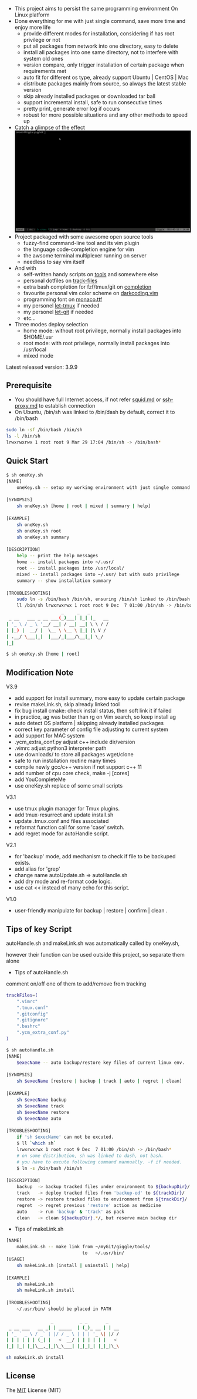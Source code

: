 - This project aims to persist the same programming environment On Linux platform
- Done everything for me with just single command, save more time and enjoy more life
    - provide different modes for installation, considering if has root privilege or not
    - put all packages from network into one directory, easy to delete
    - install all packages into one same directory, not to interfere with system old ones
    - version compare, only trigger installation of certain package when requirements met
    - auto fit for different os type, already support Ubuntu | CentOS | Mac
    - distribute packages mainly from source, so always the latest stable version
    - skip already installed packages or downloaded tar ball
    - support incremental install, safe to run consecutive times
    - pretty print, generate error log if occurs
    - robust for more possible situations and any other methods to speed up
- Catch a glimpse of the effect
![](./gif/crosslv.gif)
- Project packaged with some awesome open source tools
    - fuzzy-find command-line tool and its vim plugin
    - the language code-completion engine for vim
    - the awsome terminal multiplexer running on server
    - needless to say vim itself
- And with
    - self-written handy scripts on [tools](./tools) and somewhere else
    - personal dotfiles on [track-files](./track-files)
    - extra bash completion for fzf/tmux/git on [completion](./completion)
    - favourite personal vim color scheme on [darkcoding.vim](./vim-colors/darkcoding.vim)
    - programming font on [monaco.ttf](./fonts/monaco.ttf)
    - my personel [let-tmux](https://github.com/xiangp126/Let-Tmux) if needed
    - my personel [let-git](https://github.com/xiangp126/let-git) if needed
    - etc...
- Three modes deploy selection
    - home mode: without root privilege, normally install packages into $HOME/.usr
    - root mode: with root privilege, normally install packages into /usr/local
    - mixed mode

Latest released version: 3.9.9

## Prerequisite
- You should have full Internet access, if not refer [squid.md](./guide/squid.md) or [ssh-proxy.md](./guide/ssh-proxy.md) to establish connection
 - On Ubuntu, /bin/sh was linked to /bin/dash by default, correct it to /bin/bash
```bash
sudo ln -sf /bin/bash /bin/sh
ls -l /bin/sh
lrwxrwxrwx 1 root root 9 Mar 29 17:04 /bin/sh -> /bin/bash*
```

## Quick Start
```bash
$ sh oneKey.sh
[NAME]
    oneKey.sh -- setup my working environment with just single command

[SYNOPSIS]
    sh oneKey.sh [home | root | mixed | summary | help]

[EXAMPLE]
    sh oneKey.sh
    sh oneKey.sh root
    sh oneKey.sh summary

[DESCRIPTION]
    help -- print the help messages
    home -- install packages into ~/.usr/
    root -- install packages into /usr/local/
    mixed -- install packages into ~/.usr/ but with sudo privilege
    summary -- show installation summary

[TROUBLESHOOTING]
    sudo ln -s /bin/bash /bin/sh, ensuring /bin/sh linked to /bin/bash.
    ll /bin/sh lrwxrwxrwx 1 root root 9 Dec  7 01:00 /bin/sh -> /bin/bash*
                     _     _   _
 _ __   ___ _ __ ___(_)___| |_| |_   __
| '_ \ / _ \ '__/ __| / __| __| \ \ / /
| |_) |  __/ |  \__ \ \__ \ |_| |\ V /
| .__/ \___|_|  |___/_|___/\__|_| \_/
|_|

```
```bash
$ sh oneKey.sh [home | root]
```

## Modification Note
V3.9
* add support for install summary, more easy to update certain package
* revise makeLink.sh, skip already linked tool
* fix bug install cmake: check install status, then soft link it if failed
* in practice, ag was better than rg on Vim search, so keep install ag
* auto detect OS platform | skipping already installed packages
* correct key parameter of config file adjusting to current system
* add support for MAC system
* .ycm_extra_conf.py adjust c++ include dir/version
* .vimrc adjust python3 interpreter path
* use downloads/ to store all packages wget/clone
* safe to run installation routine many times
* compile newly gcc/c++ version if not support c++ 11
* add number of cpu core check, make -j [cores]
* add YouCompleteMe
* use oneKey.sh replace of some small scripts

V3.1
* use tmux plugin manager for Tmux plugins.
* add tmux-resurrect and update install.sh
* update .tmux.conf and files associated
* reformat function call for some 'case' switch.
* add regret mode for autoHandle script.

V2.1
* for 'backup' mode, add mechanism to check if file to be backuped exists.
* add alias for 'grep'
* change name autoUpdate.sh => autoHandle.sh
* add dry mode and re-format code logic.
* use cat << instead of many echo for this script.

V1.0
* user-friendly manipulate for backup | restore | confirm | clean .

## Tips of key Script

autoHandle.sh and makeLink.sh was automatically called by oneKey.sh,

however their function can be used outside this project, so separate them alone

- Tips of autoHandle.sh

comment on/off one of them to add/remove from tracking

```bash
trackFiles=(
    ".vimrc"
    ".tmux.conf"
    ".gitconfig"
    ".gitignore"
    ".bashrc"
    ".ycm_extra_conf.py"
)
```

```bash
$ sh autoHandle.sh
[NAME]
    $execName -- auto backup/restore key files of current linux env.

[SYNOPSIS]
    sh $execName [restore | backup | track | auto | regret | clean]

[EXAMPLE]
    sh $execName backup
    sh $execName track
    sh $execName restore
    sh $execName auto

[TROUBLESHOOTING]
    if 'sh $execName' can not be excuted.
    $ ll `which sh`
    lrwxrwxrwx 1 root root 9 Dec  7 01:00 /bin/sh -> /bin/bash*
    # on some distribution, sh was linked to dash, not bash.
    # you have to excute following command mannually. -f if needed.
    $ ln -s /bin/bash /bin/sh

[DESCRIPTION]
    backup  -> backup tracked files under environment to ${backupDir}/
    track   -> deploy tracked files from 'backup-ed' to ${trackDir}/
    restore -> restore tracked files to environment from ${trackDir}/
    regret  -> regret previous 'restore' action as medicine
    auto    -> run 'backup' & 'track' as pack
    clean   -> clean ${backupDir}.*/, but reserve main backup dir
```

- Tips of makeLink.sh

```bash
[NAME]
    makeLink.sh -- make link from ~/myGit/giggle/tools/
                             to   ~/.usr/bin/
[USAGE]
    sh makeLink.sh [install | uninstall | help]

[EXAMPLE]
    sh makeLink.sh
    sh makeLink.sh install

[TROUBLESHOOTING]
    ~/.usr/bin/ should be placed in PATH

                 _          _ _       _
 _ __ ___   __ _| | _____  | (_)_ __ | | __
| '_ ` _ \ / _` | |/ / _ \ | | | '_ \| |/ /
| | | | | | (_| |   <  __/ | | | | | |   <
|_| |_| |_|\__,_|_|\_\___| |_|_|_| |_|_|\_\

```
```bash
sh makeLink.sh install
```

## License
The [MIT](./LICENSE.txt) License (MIT)
